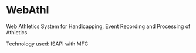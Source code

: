 # WebAthl

Web Athletics
System for Handicapping, Event Recording and Processing of Athletics

Technology used: ISAPI with MFC
